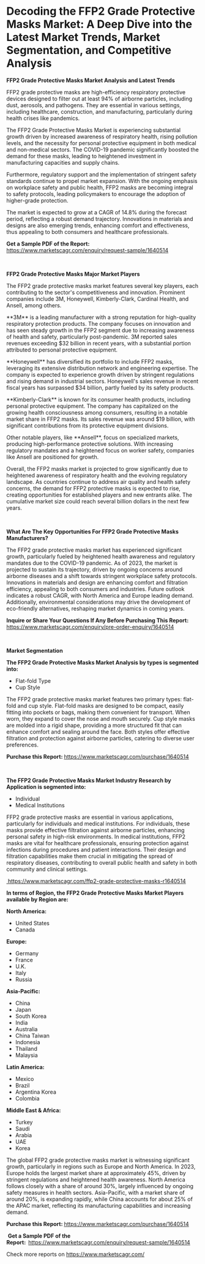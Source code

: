 <p><h1>Decoding the FFP2 Grade Protective Masks Market: A Deep Dive into the Latest Market Trends, Market Segmentation, and Competitive Analysis</h1></p><p><strong>FFP2 Grade Protective Masks Market Analysis and Latest Trends</strong></p>
<p><p>FFP2 grade protective masks are high-efficiency respiratory protective devices designed to filter out at least 94% of airborne particles, including dust, aerosols, and pathogens. They are essential in various settings, including healthcare, construction, and manufacturing, particularly during health crises like pandemics. </p><p>The FFP2 Grade Protective Masks Market is experiencing substantial growth driven by increased awareness of respiratory health, rising pollution levels, and the necessity for personal protective equipment in both medical and non-medical sectors. The COVID-19 pandemic significantly boosted the demand for these masks, leading to heightened investment in manufacturing capacities and supply chains. </p><p>Furthermore, regulatory support and the implementation of stringent safety standards continue to propel market expansion. With the ongoing emphasis on workplace safety and public health, FFP2 masks are becoming integral to safety protocols, leading policymakers to encourage the adoption of higher-grade protection. </p><p>The market is expected to grow at a CAGR of 14.8% during the forecast period, reflecting a robust demand trajectory. Innovations in materials and designs are also emerging trends, enhancing comfort and effectiveness, thus appealing to both consumers and healthcare professionals.</p></p>
<p><strong>Get a Sample PDF of the Report:&nbsp;</strong> <a href="https://www.marketscagr.com/enquiry/request-sample/1640514?utm_campaign=2314&utm_medium=2&utm_source=Github&utm_content=ia&utm_term=09022025&utm_id=ffp2-grade-protective-masks">https://www.marketscagr.com/enquiry/request-sample/1640514</a></p>
<p>&nbsp;</p>
<p><strong>FFP2 Grade Protective Masks Major Market Players</strong></p>
<p><p>The FFP2 grade protective masks market features several key players, each contributing to the sector's competitiveness and innovation. Prominent companies include 3M, Honeywell, Kimberly-Clark, Cardinal Health, and Ansell, among others.</p><p>**3M** is a leading manufacturer with a strong reputation for high-quality respiratory protection products. The company focuses on innovation and has seen steady growth in the FFP2 segment due to increasing awareness of health and safety, particularly post-pandemic. 3M reported sales revenues exceeding $32 billion in recent years, with a substantial portion attributed to personal protective equipment.</p><p>**Honeywell** has diversified its portfolio to include FFP2 masks, leveraging its extensive distribution network and engineering expertise. The company is expected to experience growth driven by stringent regulations and rising demand in industrial sectors. Honeywell's sales revenue in recent fiscal years has surpassed $34 billion, partly fueled by its safety products.</p><p>**Kimberly-Clark** is known for its consumer health products, including personal protective equipment. The company has capitalized on the growing health consciousness among consumers, resulting in a notable market share in FFP2 masks. Its sales revenue was around $19 billion, with significant contributions from its protective equipment divisions.</p><p>Other notable players, like **Ansell**, focus on specialized markets, producing high-performance protective solutions. With increasing regulatory mandates and a heightened focus on worker safety, companies like Ansell are positioned for growth.</p><p>Overall, the FFP2 masks market is projected to grow significantly due to heightened awareness of respiratory health and the evolving regulatory landscape. As countries continue to address air quality and health safety concerns, the demand for FFP2 protective masks is expected to rise, creating opportunities for established players and new entrants alike. The cumulative market size could reach several billion dollars in the next few years.</p></p>
<p>&nbsp;</p>
<p><strong>What Are The Key Opportunities For FFP2 Grade Protective Masks Manufacturers?</strong></p>
<p><p>The FFP2 grade protective masks market has experienced significant growth, particularly fueled by heightened health awareness and regulatory mandates due to the COVID-19 pandemic. As of 2023, the market is projected to sustain its trajectory, driven by ongoing concerns around airborne diseases and a shift towards stringent workplace safety protocols. Innovations in materials and design are enhancing comfort and filtration efficiency, appealing to both consumers and industries. Future outlook indicates a robust CAGR, with North America and Europe leading demand. Additionally, environmental considerations may drive the development of eco-friendly alternatives, reshaping market dynamics in coming years.</p></p>
<p><strong>Inquire or Share Your Questions If Any Before Purchasing This Report:</strong> <a href="https://www.marketscagr.com/enquiry/pre-order-enquiry/1640514?utm_campaign=2314&utm_medium=2&utm_source=Github&utm_content=ia&utm_term=09022025&utm_id=ffp2-grade-protective-masks">https://www.marketscagr.com/enquiry/pre-order-enquiry/1640514</a></p>
<p>&nbsp;</p>
<p><strong>Market Segmentation</strong></p>
<p><strong>The FFP2 Grade Protective Masks Market Analysis by types is segmented into:</strong></p>
<p><ul><li>Flat-fold Type</li><li>Cup Style</li></ul></p>
<p><p>The FFP2 grade protective masks market features two primary types: flat-fold and cup style. Flat-fold masks are designed to be compact, easily fitting into pockets or bags, making them convenient for transport. When worn, they expand to cover the nose and mouth securely. Cup style masks are molded into a rigid shape, providing a more structured fit that can enhance comfort and sealing around the face. Both styles offer effective filtration and protection against airborne particles, catering to diverse user preferences.</p></p>
<p><strong>Purchase this Report:&nbsp;</strong><a href="https://www.marketscagr.com/purchase/1640514?utm_campaign=2314&utm_medium=2&utm_source=Github&utm_content=ia&utm_term=09022025&utm_id=ffp2-grade-protective-masks">https://www.marketscagr.com/purchase/1640514</a></p>
<p>&nbsp;</p>
<p><strong>The FFP2 Grade Protective Masks Market Industry Research by Application is segmented into:</strong></p>
<p><ul><li>Individual</li><li>Medical Institutions</li></ul></p>
<p><p>FFP2 grade protective masks are essential in various applications, particularly for individuals and medical institutions. For individuals, these masks provide effective filtration against airborne particles, enhancing personal safety in high-risk environments. In medical institutions, FFP2 masks are vital for healthcare professionals, ensuring protection against infections during procedures and patient interactions. Their design and filtration capabilities make them crucial in mitigating the spread of respiratory diseases, contributing to overall public health and safety in both community and clinical settings.</p></p>
<p><a href="https://www.marketscagr.com/ffp2-grade-protective-masks-r1640514?utm_campaign=2314&utm_medium=2&utm_source=Github&utm_content=ia&utm_term=09022025&utm_id=ffp2-grade-protective-masks">&nbsp;https://www.marketscagr.com/ffp2-grade-protective-masks-r1640514</a></p>
<p><strong>In terms of Region, the FFP2 Grade Protective Masks Market Players available by Region are:</strong></p>
<p>
    <p> <strong> North America: </strong>
        <ul>
            <li>United States</li>
            <li>Canada</li>
        </ul>
        </p> 
    <p> <strong> Europe: </strong>
        <ul>
            <li>Germany</li>
            <li>France</li>
            <li>U.K.</li>
            <li>Italy</li>
            <li>Russia</li>
        </ul>
        </p> 
    <p> <strong> Asia-Pacific: </strong>
        <ul>
            <li>China</li>
            <li>Japan</li>
            <li>South Korea</li>
            <li>India</li>
            <li>Australia</li>
            <li>China Taiwan</li>
            <li>Indonesia</li>
            <li>Thailand</li>
            <li>Malaysia</li>
        </ul>
        </p> 
    <p> <strong> Latin America: </strong>
        <ul>
            <li>Mexico</li>
            <li>Brazil</li>
            <li>Argentina Korea</li>
            <li>Colombia</li>
        </ul>
        </p> 
    <p> <strong> Middle East & Africa: </strong>
        <ul>
            <li>Turkey</li>
            <li>Saudi</li>
            <li>Arabia</li>
            <li>UAE</li>
            <li>Korea</li>
        </ul>
    </p>
    </p>
<p><p>The global FFP2 grade protective masks market is witnessing significant growth, particularly in regions such as Europe and North America. In 2023, Europe holds the largest market share at approximately 45%, driven by stringent regulations and heightened health awareness. North America follows closely with a share of around 30%, largely influenced by ongoing safety measures in health sectors. Asia-Pacific, with a market share of around 20%, is expanding rapidly, while China accounts for about 25% of the APAC market, reflecting its manufacturing capabilities and increasing demand.</p></p>
<p><strong>Purchase this Report: </strong><a href="https://www.marketscagr.com/purchase/1640514?utm_campaign=2314&utm_medium=2&utm_source=Github&utm_content=ia&utm_term=09022025&utm_id=ffp2-grade-protective-masks">https://www.marketscagr.com/purchase/1640514</a></p>
<p>&nbsp;<strong>Get a Sample PDF of the Report:&nbsp;&nbsp;</strong><a href="https://www.marketscagr.com/enquiry/request-sample/1640514?utm_campaign=2314&utm_medium=2&utm_source=Github&utm_content=ia&utm_term=09022025&utm_id=ffp2-grade-protective-masks">https://www.marketscagr.com/enquiry/request-sample/1640514</a></p>
<p><strong></strong></p>
<p>Check more reports on <a href="https://www.marketscagr.com/?utm_campaign=2314&utm_medium=2&utm_source=Github&utm_content=ia&utm_term=09022025&utm_id=ffp2-grade-protective-masks">https://www.marketscagr.com/</a></p>